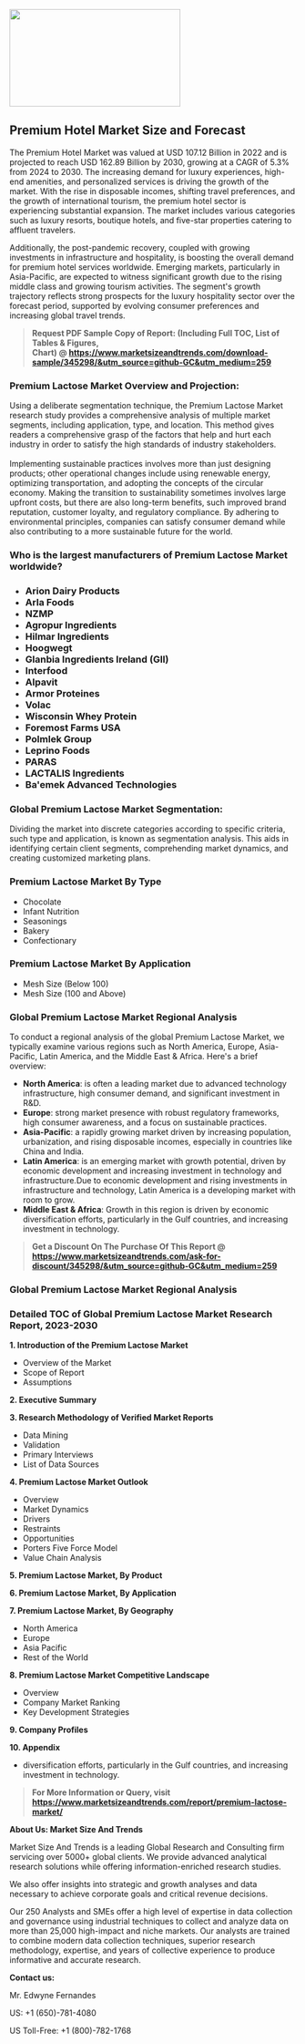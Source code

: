 <p><img class="alignnone size-medium wp-image-20088" src="https://ffe5etoiles.com/wp-content/uploads/2024/12/MST1-300x171.png" alt="" width="300" height="171" /></p><h2>Premium Hotel Market Size and Forecast</h2><p>The Premium Hotel Market was valued at USD 107.12 Billion in 2022 and is projected to reach USD 162.89 Billion by 2030, growing at a CAGR of 5.3% from 2024 to 2030. The increasing demand for luxury experiences, high-end amenities, and personalized services is driving the growth of the market. With the rise in disposable incomes, shifting travel preferences, and the growth of international tourism, the premium hotel sector is experiencing substantial expansion. The market includes various categories such as luxury resorts, boutique hotels, and five-star properties catering to affluent travelers.</p><p>Additionally, the post-pandemic recovery, coupled with growing investments in infrastructure and hospitality, is boosting the overall demand for premium hotel services worldwide. Emerging markets, particularly in Asia-Pacific, are expected to witness significant growth due to the rising middle class and growing tourism activities. The segment's growth trajectory reflects strong prospects for the luxury hospitality sector over the forecast period, supported by evolving consumer preferences and increasing global travel trends.</p></p><blockquote id="" class=""><strong>Request PDF Sample Copy of Report: (Including Full TOC, List of Tables &amp; Figures, Chart)&nbsp;@&nbsp;<strong><a href="https://www.marketsizeandtrends.com/download-sample/345298/&utm_source=github-GC&utm_medium=259" target="_blank">https://www.marketsizeandtrends.com/download-sample/345298/&utm_source=github-GC&utm_medium=259</a></strong></strong></blockquote><h3 id="" class="">Premium Lactose Market&nbsp;Overview and Projection:</h3><p id="" class="">Using a deliberate segmentation technique, the Premium Lactose Market research study provides a comprehensive analysis of multiple market segments, including application, type, and location. This method gives readers a comprehensive grasp of the factors that help and hurt each industry in order to satisfy the high standards of industry stakeholders. <br /> <br />Implementing sustainable practices involves more than just designing products; other operational changes include using renewable energy, optimizing transportation, and adopting the concepts of the circular economy. Making the transition to sustainability sometimes involves large upfront costs, but there are also long-term benefits, such improved brand reputation, customer loyalty, and regulatory compliance. By adhering to environmental principles, companies can satisfy consumer demand while also contributing to a more sustainable future for the world.</p><h3 id="" class="">Who is the largest manufacturers of&nbsp;Premium Lactose Market worldwide?</h3><h3 class=""><p><ul><li>Arion Dairy Products </li><li> Arla Foods </li><li> NZMP </li><li> Agropur Ingredients </li><li> Hilmar Ingredients </li><li> Hoogwegt </li><li> Glanbia Ingredients Ireland (GII) </li><li> Interfood </li><li> Alpavit </li><li> Armor Proteines </li><li> Volac </li><li> Wisconsin Whey Protein </li><li> Foremost Farms USA </li><li> Polmlek Group </li><li> Leprino Foods </li><li> PARAS </li><li> LACTALIS Ingredients </li><li> Ba'emek Advanced Technologies</li></ul></p></h3><h3 id="" class="">Global&nbsp;Premium Lactose Market Segmentation:</h3><p id="" class="">Dividing the market into discrete categories according to specific criteria, such type and application, is known as segmentation analysis. This aids in identifying certain client segments, comprehending market dynamics, and creating customized marketing plans.</p><h3 id="" class="">Premium Lactose Market&nbsp;By Type</h3><p><p><ul><li>Chocolate</li><li> Infant Nutrition</li><li> Seasonings</li><li> Bakery</li><li> Confectionary</p></li></ul></p></p><h3 id="" class="">Premium Lactose Market&nbsp;By Application</h3><p class=""><p><ul><li>Mesh Size (Below 100)</li><li> Mesh Size (100 and Above)</li></ul></p></p><h3 id="" class="">Global Premium Lactose Market Regional Analysis</h3><p id="" class="">To conduct a regional analysis of the global Premium Lactose Market, we typically examine various regions such as North America, Europe, Asia-Pacific, Latin America, and the Middle East &amp; Africa. Here's a brief overview:</p><ul><li><strong>North America</strong>: is often a leading market due to advanced technology infrastructure, high consumer demand, and significant investment in R&amp;D.</li><li><strong>Europe</strong>: strong market presence with robust regulatory frameworks, high consumer awareness, and a focus on sustainable practices.</li><li><strong>Asia-Pacific</strong>: a rapidly growing market driven by increasing population, urbanization, and rising disposable incomes, especially in countries like China and India.</li><li><strong>Latin America</strong>: is an emerging market with growth potential, driven by economic development and increasing investment in technology and infrastructure.Due to economic development and rising investments in infrastructure and technology, Latin America is a developing market with room to grow.</li><li><strong>Middle East &amp; Africa</strong>: Growth in this region is driven by economic diversification efforts, particularly in the Gulf countries, and increasing investment in technology.</li></ul><blockquote id="" class=""><strong>Get a Discount On The Purchase Of This Report @ <strong><a href="https://www.marketsizeandtrends.com/ask-for-discount/345298/&utm_source=github-GC&utm_medium=259" target="_blank">https://www.marketsizeandtrends.com/ask-for-discount/345298/&utm_source=github-GC&utm_medium=259</a></strong></strong></blockquote><h3 id="" class="">Global Premium Lactose Market Regional Analysis</h3><h3 id="" class="">Detailed TOC of Global Premium Lactose Market Research Report, 2023-2030</h3><p id="" class=""><strong>1. Introduction of the Premium Lactose Market</strong></p><ul><li>Overview of the Market</li><li>Scope of Report</li><li>Assumptions</li></ul><p id="" class=""><strong>2. Executive Summary</strong></p><p id="" class=""><strong>3. Research Methodology of Verified Market Reports</strong></p><ul><li>Data Mining</li><li>Validation</li><li>Primary Interviews</li><li>List of Data Sources</li></ul><p id="" class=""><strong>4. Premium Lactose Market Outlook</strong></p><ul><li>Overview</li><li>Market Dynamics</li><li>Drivers</li><li>Restraints</li><li>Opportunities</li><li>Porters Five Force Model</li><li>Value Chain Analysis</li></ul><p id="" class=""><strong>5. Premium Lactose Market, By Product</strong></p><p id="" class=""><strong>6. Premium Lactose Market, By Application</strong></p><p id="" class=""><strong>7. Premium Lactose Market, By Geography</strong></p><ul><li>North America</li><li>Europe</li><li>Asia Pacific</li><li>Rest of the World</li></ul><p id="" class=""><strong>8. Premium Lactose Market Competitive Landscape</strong></p><ul><li>Overview</li><li>Company Market Ranking</li><li>Key Development Strategies</li></ul><p id="" class=""><strong>9. Company Profiles</strong></p><p id="" class=""><strong>10. Appendix</strong></p><ul><li>diversification efforts, particularly in the Gulf countries, and increasing investment in technology.</li></ul><blockquote id="" class=""><strong>For More Information or Query, visit <strong><strong><a href="https://www.marketsizeandtrends.com/report/premium-lactose-market/" target="_blank">https://www.marketsizeandtrends.com/report/premium-lactose-market/</a></strong></strong></strong></blockquote><p id="" class=""><strong>About Us: Market Size And Trends</strong></p><p id="" class="">Market Size And Trends is a leading Global Research and Consulting firm servicing over 5000+ global clients. We provide advanced analytical research solutions while offering information-enriched research studies.</p><p id="" class="">We also offer insights into strategic and growth analyses and data necessary to achieve corporate goals and critical revenue decisions.</p><p id="" class="">Our 250 Analysts and SMEs offer a high level of expertise in data collection and governance using industrial techniques to collect and analyze data on more than 25,000 high-impact and niche markets. Our analysts are trained to combine modern data collection techniques, superior research methodology, expertise, and years of collective experience to produce informative and accurate research.</p><p id="" class=""><strong>Contact us:</strong></p><p id="" class="">Mr. Edwyne Fernandes</p><p id="" class="">US: +1 (650)-781-4080</p><p id="" class="">US Toll-Free: +1 (800)-782-1768</p>
